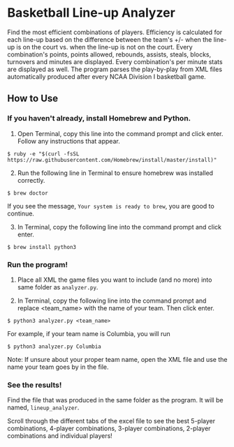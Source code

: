 # Basketball Line-up Analyzer
Find the most efficient combinations of players. 
Efficiency is calculated for each line-up based on the difference between the team's +/- when the line-up is on the court vs. when the line-up is not on the court. Every combination's points, points allowed, rebounds, assists, steals, blocks, turnovers and minutes are displayed. Every combination's per minute stats are displayed as well. The program parses the play-by-play from XML files automatically produced after every NCAA Division I basketball game.
## How to Use
### If you haven't already, install Homebrew and Python.
1. Open Terminal, copy this line into the command prompt and click enter. Follow any instructions that appear.
```
$ ruby -e "$(curl -fsSL https://raw.githubusercontent.com/Homebrew/install/master/install)"
```
2. Run the following line in Terminal to ensure homebrew was installed correctly.
```
$ brew doctor
```
If you see the message, `Your system is ready to brew`, you are good to continue.

3. In Terminal, copy the following line into the command prompt and click enter.
```
$ brew install python3
```

### Run the program!
1. Place all XML the game files you want to include (and no more) into same folder as `analyzer.py`.

2. In Terminal, copy the following line into the command prompt and replace <team_name> with the name of your team. Then click enter.
```
$ python3 analyzer.py <team_name>
```
For example, if your team name is Columbia, you will run
```
$ python3 analyzer.py Columbia
```
Note: If unsure about your proper team name, open the XML file and use the name your team goes by in the file. 
### See the results! 
Find the file that was produced in the same folder as the program. It will be named, `lineup_analyzer`.

Scroll through the different tabs of the excel file to see the best 5-player combinations, 4-player combinations, 3-player combinations, 2-player combinations and individual players!
